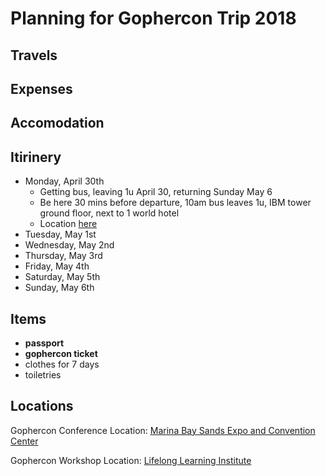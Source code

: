# Planning for Gophercon Trip 2018

## Travels

## Expenses

## Accomodation

## Itirinery

- Monday, April 30th
  - Getting bus, leaving 1u April 30, returning Sunday May 6
  - Be here 30 mins before departure, 10am bus leaves 1u, IBM tower ground floor, next to 1 world hotel
  - Location [here](https://www.google.com/maps/place/PJ+208+One+Utama+Bus+Terminal,+Central+Park+Avenue/@3.151525,101.6111043,17z/data=!4m8!1m2!2m1!1s1+Utama+Shopping+Centre+(1U+Bus+Terminal)!3m4!1s0x31cc4ed5739966d9:0x15c65ed6eeec3706!8m2!3d3.151525!4d101.613293)
- Tuesday, May 1st
- Wednesday, May 2nd
- Thursday, May 3rd
- Friday, May 4th
- Saturday, May 5th
- Sunday, May 6th


## Items

- **passport**
- **gophercon ticket**
- clothes for 7 days
- toiletries

## Locations

Gophercon Conference Location: [Marina Bay Sands Expo and Convention Center](https://web.facebook.com/pages/Marina-Bay-Sands-Expo-and-Convention-Center/260182121080938?fref=mentions)

Gophercon Workshop Location: [Lifelong Learning Institute](https://web.facebook.com/LLISG/?fref=mentions)
